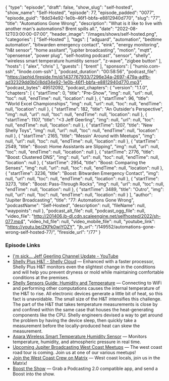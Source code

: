{
  "type": "episode",
  "draft": false,
  "show_slug": "self-hosted",
  "show_name": "Self-Hosted",
  "episode": 77,
  "episode_padded": "0077",
  "episode_guid": "8dd34e92-1e0b-46f1-bbfa-e8812940d770",
  "slug": "77",
  "title": "Automations Gone Wrong",
  "description": "What is it like to live with another man's automations? Brent spills all.",
  "date": "2022-08-12T03:00:00-07:00",
  "header_image": "/images/shows/self-hosted.png",
  "categories": [
    "Self-Hosted"
  ],
  "tags": [
    "adguard",
    "automation",
    "bedtime automation",
    "bitwarden emergency contact",
    "eink",
    "energy monitoring",
    "h&t sensor",
    "home assitant",
    "jupiter broadcasting",
    "motion",
    "mqtt",
    "opensense",
    "power plug",
    "self-hosting podcast",
    "sensor",
    "shelly",
    "wireless smart temperature humidity sensor",
    "z-wave",
    "zigbee button"
  ],
  "hosts": [
    "alex",
    "chris"
  ],
  "guests": [
    "brent"
  ],
  "sponsors": [
    "humio.com-ssh",
    "linode.com-ssh"
  ],
  "podcast_duration": "00:58:56",
  "podcast_file": "https://aphid.fireside.fm/d/1437767933/7296e34a-2697-479a-adfb-ad32329dd0b0/8dd34e92-1e0b-46f1-bbfa-e8812940d770.mp3",
  "podcast_bytes": 49512092,
  "podcast_chapters": {
    "version": "1.1.0",
    "chapters": [
      {
        "startTime": 0,
        "title": "Pre-Show",
        "img": null,
        "url": null,
        "toc": null,
        "endTime": null,
        "location": null
      },
      {
        "startTime": 96,
        "title": "World Excel Championships",
        "img": null,
        "url": null,
        "toc": null,
        "endTime": null,
        "location": null
      },
      {
        "startTime": 182,
        "title": "An Outsider's Perspective",
        "img": null,
        "url": null,
        "toc": null,
        "endTime": null,
        "location": null
      },
      {
        "startTime": 1107,
        "title": "<3 Jeff Geerling",
        "img": null,
        "url": null,
        "toc": null,
        "endTime": null,
        "location": null
      },
      {
        "startTime": 1207,
        "title": "New Shelly Toys",
        "img": null,
        "url": null,
        "toc": null,
        "endTime": null,
        "location": null
      },
      {
        "startTime": 2165,
        "title": "Messin' Around with Meetups",
        "img": null,
        "url": null,
        "toc": null,
        "endTime": null,
        "location": null
      },
      {
        "startTime": 2549,
        "title": "Boost: Home Assistants are Slipping",
        "img": null,
        "url": null,
        "toc": null,
        "endTime": null,
        "location": null
      },
      {
        "startTime": 2776,
        "title": "Boost: Clustered DNS",
        "img": null,
        "url": null,
        "toc": null,
        "endTime": null,
        "location": null
      },
      {
        "startTime": 2954,
        "title": "Boost: Comparing the Senses",
        "img": null,
        "url": null,
        "toc": null,
        "endTime": null,
        "location": null
      },
      {
        "startTime": 3236,
        "title": "Boost: Bitwarden Emergency Contact",
        "img": null,
        "url": null,
        "toc": null,
        "endTime": null,
        "location": null
      },
      {
        "startTime": 3273,
        "title": "Boost: Pass-Through Rocks",
        "img": null,
        "url": null,
        "toc": null,
        "endTime": null,
        "location": null
      },
      {
        "startTime": 3489,
        "title": "Outro",
        "img": null,
        "url": null,
        "toc": null,
        "endTime": null,
        "location": null
      }
    ],
    "author": "Jupiter Broadcasting",
    "title": "77: Automations Gone Wrong",
    "podcastName": "Self-Hosted",
    "description": null,
    "fileName": null,
    "waypoints": null
  },
  "podcast_alt_file": null,
  "podcast_ogg_file": null,
  "video_file": "http://201406.jb-dl.cdn.scaleengine.net/selfhosted/2022/sh-077.mp4",
  "video_hd_file": null,
  "video_mobile_file": null,
  "youtube_link": "https://youtu.be/ZKPk0wiYOZY",
  "jb_url": "/149552/automations-gone-wrong-self-hosted-77/",
  "fireside_url": "/77"
}


### Episode Links

  * [I'm sick... Jeff Geerling Channel Update - YouTube](https://www.youtube.com/watch?v=MXxPsWjMW1A "I'm sick... Jeff Geerling Channel Update - YouTube")
  * [Shelly Plus H&T - Shelly Cloud](https://shelly.cloud/shelly_plus_h-t/ "Shelly Plus H&T - Shelly Cloud") — Enhanced with a faster processor, Shelly Plus H&T monitors even the slightest change in the conditions and will help you prevent dryness or mold while maintaining comfortable conditions at the premises.
  * [Shelly Sensors Guide: Humidity and Temperature](https://www.facebook.com/legacy/notes/212734947049197/ "Shelly Sensors Guide: Humidity and Temperature") — Connecting to WiFi and performing other computations causes the internal temperature of the H&T to rise. All electronic devices generate a little bit of heat, so this fact is unavoidable. The small size of the H&T intensifies this challenge. The part of the H&T that takes temperature measurements is close by and confined within the same case that houses the heat-generating components like the CPU. Shelly engineers devised a way to get around the problem by having the device sleep, then quickly take a measurement before the locally-produced heat can skew the measurement.
  * [Aqara Wireless Smart Temperature Humidity Sensor](https://www.aqara.com/us/temperature_humidity_sensor.html "Aqara Wireless Smart Temperature Humidity Sensor") — Monitors temperature, humidity, and atmospheric pressure in real time. 
  * [Upcoming Jupiter Broadcasting West Coast Meetups](https://www.meetup.com/jupiterbroadcasting/events "Upcoming Jupiter Broadcasting West Coast Meetups") — The west coast road tour is coming. Join us at one of our various meetups!
  * [Join the West Coast Crew on Matrix](https://bt.ly/westcoastcrew "Join the West Coast Crew on Matrix") — West coast locals, join us in the Matrix!
  * [Boost the Show](https://podcastindex.org/apps?appTypes=app&elements=Value "Boost the Show") — Grab a Podcasting 2.0 compatible app, and send a Boost into the show.


